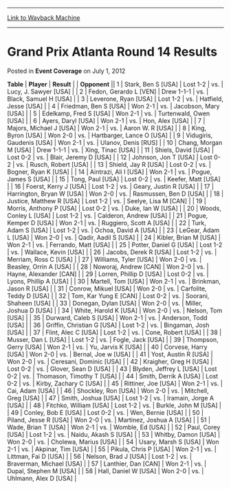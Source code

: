 
---
[Link to Wayback Machine](https://web.archive.org/web/20221003080225/https://magic.wizards.com/en/articles/archive/event-coverage/grand-prix-atlanta-round-14-results-2012-07-01)

[_metadata_:description]:- "TablePlayerResult Opponent 1Stark, Ben S [USA]Lost 1-2vs.Lucy, J. Sawyer [USA] 2Fedon, Gerardo L [VEN]Drew 1-1-1vs.Black, Samuel H [USA] 3Leverone, Ryan [USA]Lost 1-2vs.Hatfield, Jesse [USA] 4Friedman, Ben S [USA]Won 2-1vs.Jacobson, Mary [USA] 5Edelkamp, Fred S [USA]Won 2-1vs.Turtenwald, Owen [USA] 6Ayers, Daryl [USA]Won 2-1vs.Hon, Alex [USA] 7Majors, Michael J [USA]Won"
[_metadata_:generator]:- "Drupal 7 (http://drupal.org)"
[_metadata_:node]:- "439446"
[_metadata_:publish_date]:- "2012-07-01"
[_metadata_:source]:- "div-main-content"
[_metadata_:title]:- "Grand Prix Atlanta Round 14 Results"
[_metadata_:wayback_capture_timestamp]:- "2022-10-03 08:02:25"
[_metadata_:wayback_raw_url]:- "https://web.archive.org/web/20221003080225id_/https://magic.wizards.com/en/articles/archive/event-coverage/grand-prix-atlanta-round-14-results-2012-07-01"
[_metadata_:wayback_url]:- "https://magic.wizards.com/en/articles/archive/event-coverage/grand-prix-atlanta-round-14-results-2012-07-01"
---


Grand Prix Atlanta Round 14 Results
===================================



 Posted in **Event Coverage**
 on July 1, 2012 












 **Table** | **Player** | **Result** |  | **Opponent** ||  1 | Stark, Ben S [USA] | Lost 1-2 | vs. | Lucy, J. Sawyer [USA] |
|  2 | Fedon, Gerardo L [VEN] | Drew 1-1-1 | vs. | Black, Samuel H [USA] |
|  3 | Leverone, Ryan [USA] | Lost 1-2 | vs. | Hatfield, Jesse [USA] |
|  4 | Friedman, Ben S [USA] | Won 2-1 | vs. | Jacobson, Mary [USA] |
|  5 | Edelkamp, Fred S [USA] | Won 2-1 | vs. | Turtenwald, Owen [USA] |
|  6 | Ayers, Daryl [USA] | Won 2-1 | vs. | Hon, Alex [USA] |
|  7 | Majors, Michael J [USA] | Won 2-1 | vs. | Aaron W. R [USA] |
|  8 | King, Byron [USA] | Won 2-0 | vs. | Hartbarger, Lance O [USA] |
|  9 | Vidugiris, Gaudenis [USA] | Won 2-1 | vs. | Ulanov, Denis [RUS] |
|  10 | Chang, Morgan M [USA] | Drew 1-1-1 | vs. | Xing, Tinac [USA] |
|  11 | Shiels, David [USA] | Lost 0-2 | vs. | Blair, Jeremy D [USA] |
|  12 | Johnson, Jon T [USA] | Lost 0-2 | vs. | Rusch, Robert [USA] |
|  13 | Shield, Jay R [USA] | Lost 0-2 | vs. | Bogner, Ryan K [USA] |
|  14 | Aintrazi, Ali I [USA] | Won 2-1 | vs. | Pogue, James S [USA] |
|  15 | Tong, Paul [USA] | Lost 0-2 | vs. | Keefer, Matt [USA] |
|  16 | Foerst, Kerry J [USA] | Lost 1-2 | vs. | Geary, Justin R [USA] |
|  17 | Harrington, Bryan W [USA] | Won 2-0 | vs. | Rasmussen, Ben D [USA] |
|  18 | Justice, Matthew R [USA] | Lost 1-2 | vs. | Seelye, Lisa M [CAN] |
|  19 | Morris, Anthony P [USA] | Lost 0-2 | vs. | Duke, Ian W [USA] |
|  20 | Woods, Conley L [USA] | Lost 1-2 | vs. | Calderon, Andrew [USA] |
|  21 | Pogue, Kemper D [USA] | Won 2-1 | vs. | Ruggiero, Scott A [USA] |
|  22 | Turk, Adam S [USA] | Lost 1-2 | vs. | Ochoa, David A [USA] |
|  23 | LeGear, Adam L [USA] | Won 2-0 | vs. | Qadir, Aadil S [USA] |
|  24 | Kibler, Brian M [USA] | Won 2-1 | vs. | Ferrando, Matt [USA] |
|  25 | Potter, Daniel G [USA] | Lost 1-2 | vs. | Wallace, Kevin [USA] |
|  26 | Jacobs, Derek R [USA] | Lost 1-2 | vs. | Merriam, Ross C [USA] |
|  27 | Williams, Tyler [USA] | Won 2-0 | vs. | Beasley, Orrin A [USA] |
|  28 | Noworaj, Andrew [CAN] | Won 2-0 | vs. | Hayne, Alexander [CAN] |
|  29 | Lorren, Phillip D [USA] | Lost 0-2 | vs. | Lyons, Phillip A [USA] |
|  30 | Martell, Tom [USA] | Won 2-1 | vs. | Brinkman, Jason R [USA] |
|  31 | Conrow, Mikuel [USA] | Won 2-0 | vs. | Carfolite, Teddy D [USA] |
|  32 | Tom, Kar Yung E [CAN] | Lost 0-2 | vs. | Soorani, Shaheen [USA] |
|  33 | Donegan, Dylan [USA] | Won 2-0 | vs. | Miller, Joshua D [USA] |
|  34 | White, Harold K [USA] | Won 2-0 | vs. | Nelson, Tom [USA] |
|  35 | Durward, Caleb S [USA] | Won 2-1 | vs. | Anderson, Todd [USA] |
|  36 | Griffin, Christian G [USA] | Lost 1-2 | vs. | Bingaman, Josh [USA] |
|  37 | Flint, Alec C [USA] | Lost 1-2 | vs. | Cone, Robert [USA] |
|  38 | Musser, Dan L [USA] | Lost 1-2 | vs. | Fogle, Jack [USA] |
|  39 | Thompson, Gerry [USA] | Won 2-1 | vs. | Yu, Jarvis K [USA] |
|  40 | Corvese, Harry [USA] | Won 2-0 | vs. | Bernal, Joe w [USA] |
|  41 | Yost, Austin R [USA] | Won 2-0 | vs. | Ceresani, Dominic [USA] |
|  42 | Kraigher, Greg H [USA] | Lost 0-2 | vs. | Glover, Sean D [USA] |
|  43 | Blyden, Jeffrey L [USA] | Lost 0-2 | vs. | Thomason, Timothy T [USA] |
|  44 | Smith, Derrik A [USA] | Lost 0-2 | vs. | Kirby, Zachary C [USA] |
|  45 | Rittiner, Joe [USA] | Won 2-1 | vs. | Cai, Adam [USA] |
|  46 | Shockley, Ron [USA] | Won 2-0 | vs. | Mitchell, Greg [USA] |
|  47 | Smith, Joshua [USA] | Lost 1-2 | vs. | Iramain, Jorge A [USA] |
|  48 | Fitchko, William [USA] | Lost 1-2 | vs. | Burkle, John M [USA] |
|  49 | Conley, Bob E [USA] | Lost 0-2 | vs. | Wen, Bernie [USA] |
|  50 | Piland, Jesse R [USA] | Won 2-0 | vs. | Martinez, Joshua A [USA] |
|  51 | Wade, Brian T [USA] | Won 2-1 | vs. | Womble, Ed [USA] |
|  52 | Paul, Corey [USA] | Lost 1-2 | vs. | Naidu, Akash S [USA] |
|  53 | Whitby, Damon [USA] | Won 2-0 | vs. | Cholewa, Marius [USA] |
|  54 | Usary, Marsh S [USA] | Won 2-1 | vs. | Akpinar, Tim [USA] |
|  55 | Pikula, Chris P [USA] | Won 2-1 | vs. | Littman, Fai D [USA] |
|  56 | Nelson, Brad J [USA] | Lost 1-2 | vs. | Braverman, Michael [USA] |
|  57 | Lanthier, Dan [CAN] | Won 2-1 | vs. | Dupal, Stephen M [USA] |
|  58 | Hall, Daniel W [USA] | Won 2-0 | vs. | Uhlmann, Alex D [USA] |







